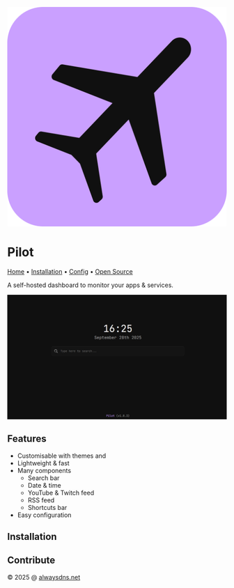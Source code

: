<p><img src="/src/assets/pilot_square.svg"></p>
<h1>Pilot</h1>
<p>
  <a href="#">Home</a> •
  <a href="#installation">Installation</a> •
  <a href="/docs/configuration.md">Config</a> •
  <a href="#contribute">Open Source</a>
</p>

<p>A self-hosted dashboard to monitor your apps & services.</p>
<img src="/docs/img/template_1.png">
<h2>Features</h2>
<ul><li>Customisable with themes and 
<li>Lightweight & fast
<li>Many components
<ul><li>Search bar
    <li>Date & time
    <li>YouTube & Twitch feed
    <li>RSS feed
    <li>Shortcuts bar
</ul>
<li>Easy configuration
</ul>
<h2>Installation</h2>
<h2>Contribute</h2>
<p>© 2025 @ <a href="https://alwaysdns.net/?utm_source=github">alwaysdns.net</a>